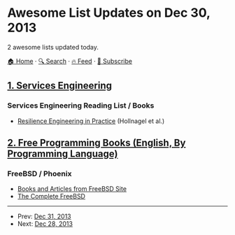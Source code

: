 # Awesome List Updates on Dec 30, 2013

2 awesome lists updated today.

[🏠 Home](/README.md) · [🔍 Search](https://www.trackawesomelist.com/search/) · [🔥 Feed](https://www.trackawesomelist.com/rss.xml) · [📮 Subscribe](https://trackawesomelist.us17.list-manage.com/subscribe?u=d2f0117aa829c83a63ec63c2f&id=36a103854c)



## [1. Services Engineering](/content/mmcgrana/services-engineering/README.md)

### Services Engineering Reading List / Books

*   [Resilience Engineering in Practice](http://www.amazon.com/Resilience-Engineering-Practice-Ashgate-Studies/dp/1409410358/) (Hollnagel et al.)

## [2. Free Programming Books (English, By Programming Language)](/content/EbookFoundation/free-programming-books/README.md)

### FreeBSD / Phoenix

*   [Books and Articles from FreeBSD Site](http://www.freebsd.org/docs/books.html)
*   [The Complete FreeBSD](http://www.lemis.com/grog/Documentation/CFBSD/)

---

- Prev: [Dec 31, 2013](/content/2013/12/31/README.md)
- Next: [Dec 28, 2013](/content/2013/12/28/README.md)